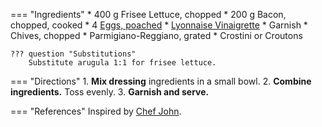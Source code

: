 === "Ingredients"
    * 400 g Frisee Lettuce, chopped
    * 200 g Bacon, chopped, cooked
    * 4 [Eggs, poached](../../eggs/poached-eggs.md)
    * [Lyonnaise Vinaigrette](../../sauces/vinaigrettes/lyonnaise-vinaigrette.md)
    * Garnish
        * Chives, chopped
        * Parmigiano-Reggiano, grated
        * Crostini or Croutons

    ??? question "Substitutions"
        Substitute arugula 1:1 for frisee lettuce.

=== "Directions"
    1. **Mix dressing** ingredients in a small bowl.
    2. **Combine ingredients.** Toss evenly.
    3. **Garnish and serve.**

=== "References"
    Inspired by [Chef John](https://foodwishes.blogspot.com/2013/09/salad-lyonnaise-super-salad-from-city.html).
